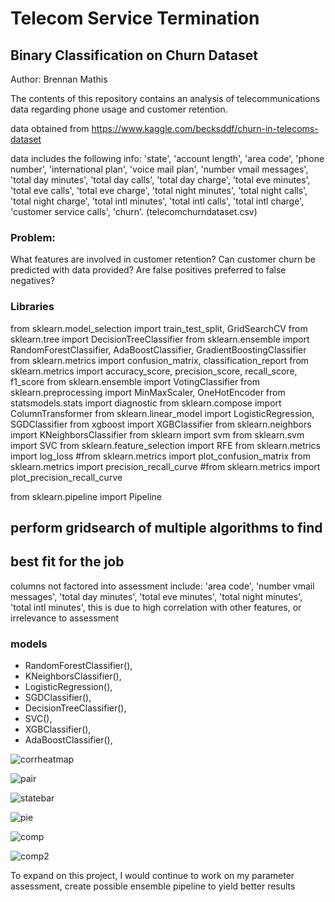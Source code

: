 # Telecom Service Termination 


  
  ## Binary Classification on Churn Dataset
  
  
 Author: Brennan Mathis
 
 The contents of this repository contains an analysis of telecommunications 
 data regarding phone usage and customer retention.
 
 data obtained from https://www.kaggle.com/becksddf/churn-in-telecoms-dataset
 
data includes the following info:
       'state', 'account length', 'area code', 'phone number',
       'international plan', 'voice mail plan', 'number vmail messages',
       'total day minutes', 'total day calls', 'total day charge',
       'total eve minutes', 'total eve calls', 'total eve charge',
       'total night minutes', 'total night calls', 'total night charge',
       'total intl minutes', 'total intl calls', 'total intl charge',
       'customer service calls', 'churn'. (telecomchurndataset.csv)
 
 ### Problem:
 
What features are involved in customer retention?
Can customer churn be predicted with data provided?
Are false positives preferred to false negatives?
 
### Libraries
from sklearn.model_selection import train_test_split, GridSearchCV
from sklearn.tree import DecisionTreeClassifier
from sklearn.ensemble import RandomForestClassifier, AdaBoostClassifier, GradientBoostingClassifier
from sklearn.metrics import confusion_matrix, classification_report
from sklearn.metrics import accuracy_score, precision_score, recall_score, f1_score
from sklearn.ensemble import VotingClassifier 
from sklearn.preprocessing import MinMaxScaler, OneHotEncoder
from statsmodels.stats import diagnostic
from sklearn.compose import ColumnTransformer
from sklearn.linear_model import LogisticRegression, SGDClassifier
from xgboost import XGBClassifier
from sklearn.neighbors import KNeighborsClassifier
from sklearn import svm
from sklearn.svm import SVC
from sklearn.feature_selection import RFE
from sklearn.metrics import log_loss
#from sklearn.metrics import plot_confusion_matrix
from sklearn.metrics import precision_recall_curve
#from sklearn.metrics import plot_precision_recall_curve

from sklearn.pipeline import Pipeline

## perform gridsearch of multiple algorithms to find
## best fit for the job

columns not factored into assessment include: 
'area code', 
'number vmail messages', 
'total day minutes',
'total eve minutes',
'total night minutes',
'total intl minutes',
this is due to high correlation with other features, or irrelevance to assessment

### models

   * RandomForestClassifier(),
   * KNeighborsClassifier(),
   * LogisticRegression(),
   * SGDClassifier(),
   * DecisionTreeClassifier(),
   * SVC(),
   * XGBClassifier(),
   * AdaBoostClassifier(),
   
 ![corrheatmap](https://github.com/br3nnan8/mod3-classificationproject/blob/master/corrheatmap.png)
 
  ![pair](https://github.com/br3nnan8/mod3-classificationproject/blob/master/pairplot.png)

 ![statebar](https://github.com/br3nnan8/mod3-classificationproject/blob/master/statevschurn.png)
 
 ![pie](https://github.com/br3nnan8/mod3-classificationproject/blob/master/pie.png)
 
 ![comp](https://github.com/br3nnan8/mod3-classificationproject/blob/master/roccomp.png)
 
 ![comp2](https://github.com/br3nnan8/mod3-classificationproject/blob/master/prcurvecomp.png)
 

 
 To expand on this project, I would continue to work on my parameter assessment, create possible 
 ensemble pipeline to yield better results
 
 
